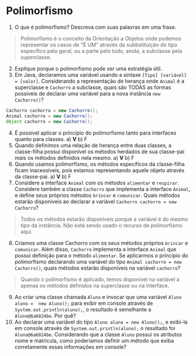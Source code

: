 # Polimorfismo

1. O que é polimorfismo? Descreva com suas palavras em uma frase. 
> Polimorfismo é o conceito da Orientação a Objetos onde podemos representar os casos de "É UM" através da subbstituição do tipo específico pelo geral, ou a parte pelo todo, ainda, a subclasse pela superclasse. 
2. Explique porque o polimorfismo pode ser uma estratégia útil.
3. Em Java, declaramos uma variável usando a sintaxe `[Tipo] [variável] = [valor]`. Considerando a representação de herança onde `Animal` é a superclasse e `Cachorro` a subclasse, quais são TODAS as formas possíveis de declarar uma variável para a nova instância `new  Cachorro()`?
```java
Cachorro cachorro = new Cachorro();
Animal cachorro = new Cachorro();
Object cachorro = new Cachorro();
```
4. É possível aplicar o princípio do polimorfismo tanto para interfaces quanto para classes. 
	a) **V**
	b) F
5. Quando definimos uma relação de herança entre duas classes, a classe-filha possui disponível os métodos herdados de sua classe-pai mais os métodos definidos nela mesmo.
	a) **V**
	b) F
6. Quando usamos polimorfismo, os métodos específicos da classe-filha ficam inacessíveis, pois estamos representando aquele objeto através da classe-pai.
	a) **V**
	b) F
7. Considere a interface `Animal` com os métodos `alimentar` e `respirar`. Considere também a classe `Cachorro` que implementa a interface `Animal`, e define seus próprios métodos `brincar` e `comunicar`. Quais métodos estarão disponíveis ao declarar a variável `Cachorro cachorro = new Cachorro`? 
> Todos os métodos estarão disponíveis porque a variável é do mesmo tipo da instância. Não está sendo usado o recurso de polimorfismo aqui. 
8. Criamos uma classe Cachorro com os seus métodos próprios `brincar` e `comunicar`. Além disso, `Cachorro` implementa a interface `Animal` que possui definição para o método `alimentar`. Se aplicarmos o princípio do polimorfismo declarando uma variável do tipo `Animal cachorro = new Cachorro()`, quais métodos estarão disponíveis na variável `cachorro`? 
> Quando o polimorfismo é aplicado, temos disponível na variável a apenas os métodos definidos na superclasse ou na interface. 
9. Ao criar uma classe chamada `Aluno` e invocar que uma variável `Aluno aluno =  new Aluno();` para exibir em console através de `System.out.println(aluno);`, o resultado é semelhante a `Aluno@6a6824be`. Por quê? 
10. Ao declarar uma variável do tipo `Aluno aluno = new Aluno();`, e exibi-la em console através de `System.out.println(aluno);` o resultado foi `Aluno@6a6824be`. Considerando que a classe `Aluno` possui os atributos nome e matrícula, como poderíamos definir um método que exiba corretamente essas informações em console? 
